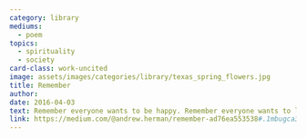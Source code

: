 ```yaml
---
category: library
mediums:
  - poem
topics:
  - spirituality
  - society
card-class: work-uncited
image: assets/images/categories/library/texas_spring_flowers.jpg
title: Remember
author:
date: 2016-04-03
text: Remember everyone wants to be happy. Remember everyone wants to live a life of meaning and purpose. Remember you are only one person. Remember your greatest strength is love.
link: https://medium.com/@andrew.herman/remember-ad76ea553538#.1mbugca3k
---
```

